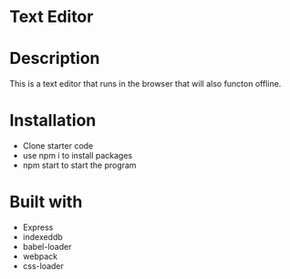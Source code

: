 # Text Editor 



# Description

This is a text editor that runs in the browser that will also functon offline.


# Installation

- Clone starter code
- use npm i to install packages
- npm start to start the program

#  Built with

- Express
- indexeddb
- babel-loader
- webpack
- css-loader

